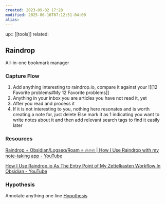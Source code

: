 ```yaml
---
created: 2023-09-02 17:28
modified: 2025-06-16T07:12:51-04:00
alias: 
---
```

up::  [[tools]]
related:

## Raindrop

All-in-one bookmark manager

### Capture Flow
1. Add anything interesting to raindrop.io, compare it against your
	![[12 Favorite problems#My 12 Favorite problems]]
2. Anything in your inbox you are articles you have not read it, yet
3. After you read and process it
4.  If it is not interesting to you, nothing here resonates and is worth creating a note for, just delete
	Else mark it as 1 indicating you want to write notes about it and then add relevant search tags to find it easily later

### Resources
[Raindrop + Obsidian/Logseq/Roam = 🔥🔥🔥 | How I Use Raindrop with my note-taking app - YouTube](https://www.youtube.com/watch?v=UkGbyS9vrFA)

[How I Use Raindrop.io As The Entry Point of My Zettelkasten Workflow In Obsidian - YouTube](https://www.youtube.com/watch?v=902nV-gGb9U)

### Hypothesis
Annotate anything one line
[Hypothesis](https://hypothes.is/users/vivianlin)
